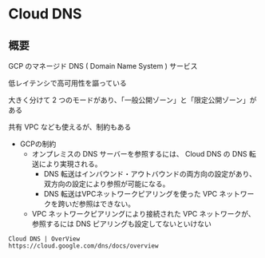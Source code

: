 # Cloud DNS

## 概要

GCP のマネージド DNS ( Domain Name System ) サービス

低レイテンシで高可用性を謳っている

大きく分けて 2 つのモードがあり、「一般公開ゾーン」と「限定公開ゾーン」がある

共有 VPC なども使えるが、制約もある

+ GCPの制約
  + オンプレミスの DNS サーバーを参照するには、 Cloud DNS の DNS 転送により実現される。
    + DNS 転送はインバウンド・アウトバウンドの両方向の設定があり、双方向の設定により参照が可能になる。
    + DNS 転送はVPCネットワークピアリングを使った VPC ネットワークを跨いだ参照はできない。
  + VPC ネットワークピアリングにより接続された VPC ネットワークが、参照するには DNS ピアリングも設定してないといけない


```
Cloud DNS | OverView
https://cloud.google.com/dns/docs/overview
```
